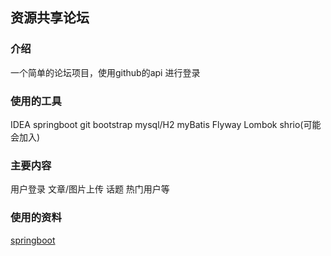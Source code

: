 ## 资源共享论坛

### 介绍
一个简单的论坛项目，使用github的api 进行登录

### 使用的工具
IDEA      springboot
git bootstrap
mysql/H2
myBatis
Flyway  Lombok shrio(可能会加入)

### 主要内容
用户登录  文章/图片上传 话题 热门用户等

### 使用的资料
[springboot](https://spring.io/guides/gs/spring-boot)